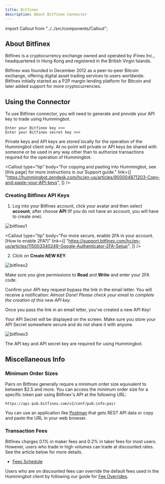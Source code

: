 ```yaml
---
title: Bitfinex
description: About Bitfinex Connector
---
```


import Callout from "../../src/components/Callout";

## About Bitfinex

Bitfinex is a cryptocurrency exchange owned and operated by iFinex Inc., headquartered in Hong Kong and registered in the British Virgin Islands.

Bitfinex was founded in December 2012 as a peer-to-peer Bitcoin exchange, offering digital asset trading services to users worldwide. Bitfinex initially started as a P2P margin lending platform for Bitcoin and later added support for more cryptocurrencies.

## Using the Connector

To use Bitfinex connector, you will need to generate and provide your API key to trade using Hummingbot.

```
Enter your Bitfinex key >>>
Enter your Bitfinex secret key >>>
```

Private keys and API keys are stored locally for the operation of the Hummingbot client only.
At no point will private or API keys be shared with someone or be used in any way other
than to authorize transactions required for the operation of Hummingbot.

<Callout
  type="tip"
  body="For copying and pasting into Hummingbot, see [this page] for more instructions in our Support guide."
  link={[
    "https://hummingbot.zendesk.com/hc/en-us/articles/900004871203-Copy-and-paste-your-API-keys",
  ]}
/>

### Creating Bitfinex API Keys

1. Log into your Bitfinex account, click your avatar and then select **account**, after choose **API** (If you do not have an account, you will have to create one).

![bitfinex1](/assets/img/bitfinex1.png)

<Callout
  type="tip"
  body="For more secure, enable 2FA in your account. [How to enable 2FA?]"
  link={[
    "https://support.bitfinex.com/hc/en-us/articles/115003340249-Google-Authenticator-2FA-Setup",
  ]}
/>

2. Click on **Create NEW KEY**.

![bitfinex2](/assets/img/bitfinex2.png)

Make sure you give permissions to **Read** and **Write** and enter your 2FA code.

Confirm your API-key request bypass the link in the email letter. You will receive a notification: _Almost Done! Please check your email to complete the creation of this new API key._

<Callout
  type="warning"
  body="For API key permissions, we recommend using #Orders# enabled API keys; enabling #withdraw#, or the equivalent is unnecessary for current Hummingbot strategies."
/>

Once you pass the link in an email letter, you've created a new API Key!

Your API Secret will be displayed on the screen. Make sure you store your API Secret somewhere secure and do not share it with anyone.

![bitfinex3](/assets/img/bitfinex3.png)

The API key and API secret key are required for using Hummingbot.

<Callout
  type="warning"
  body="If you lose your Secret Key, you can delete the API and create a new one. However, it will be impossible to reuse the same API."
/>

## Miscellaneous Info

### Minimum Order Sizes

Pairs on Bitfinex generally require a minimum order size equivalent to between \$2.5 and more. You can access the minimum order size for a specific token pair using Bitfinex's API at the following URL:

```
https://api-pub.bitfinex.com/v2/conf/pub:info:pair
```

You can use an application like [Postman](https://www.postman.com/) that gets REST API data or copy and paste the URL in your web browser.

### Transaction Fees

Bitfinex charges 0.1% in maker fees and 0.2% in taker fees for most users. However, users who trade in high volumes can trade at discounted rates. See the article below for more details.

- [Fees Schedule](https://www.bitfinex.com/fees)

Users who are on discounted fees can override the default fees used in the Hummingbot client by following our guide for [Fee Overrides](/operation/override-fees).
